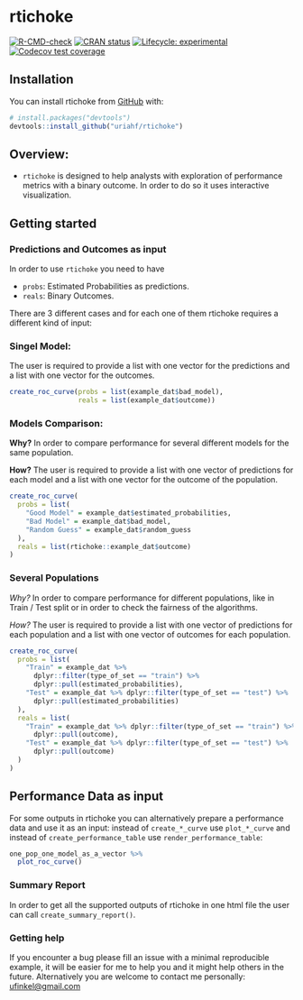 
<!-- README.md is generated from README.Rmd. Please edit that file -->

# rtichoke

<!-- badges: start -->

[![R-CMD-check](https://github.com/uriahf/rtichoke/workflows/R-CMD-check/badge.svg)](https://github.com/uriahf/rtichoke/actions)
[![CRAN
status](https://www.r-pkg.org/badges/version/rtichoke)](https://CRAN.R-project.org/package=rtichoke)
[![Lifecycle:
experimental](https://img.shields.io/badge/lifecycle-experimental-orange.svg)](https://lifecycle.r-lib.org/articles/stages.html#experimental)
[![Codecov test
coverage](https://codecov.io/gh/uriahf/rtichoke/branch/main/graph/badge.svg)](https://codecov.io/gh/uriahf/rtichoke?branch=main)
<!-- badges: end -->

## Installation

<!-- You can install the released version of rtichoke from [CRAN](https://CRAN.R-project.org) with: -->
<!-- ``` r -->
<!-- install.packages("rtichoke") -->
<!-- ``` -->

You can install rtichoke from [GitHub](https://github.com/) with:

``` r
# install.packages("devtools")
devtools::install_github("uriahf/rtichoke")
```

<!-- TODO change to good model, bad model and random guess -->

## Overview:

-   `rtichoke` is designed to help analysts with exploration of
    performance metrics with a binary outcome. In order to do so it uses
    interactive visualization.

## Getting started

### Predictions and Outcomes as input

<!-- - ` is designed for interactive visualization for performance metrics of prediction models with a binary outcome. -->
<!-- -- -->
<!-- It is agnostic in a sense that it does not care about the models that were used to develop predictions. It takes only the estimated probabilities of an outcome  -->

In order to use `rtichoke` you need to have

-   `probs`: Estimated Probabilities as predictions.
-   `reals`: Binary Outcomes.

There are 3 different cases and for each one of them rtichoke requires a
different kind of input:

### Singel Model:

The user is required to provide a list with one vector for the
predictions and a list with one vector for the outcomes.

<!-- ```{r echo=FALSE} -->
<!-- library(rtichoke) -->
<!-- set.seed(123) -->
<!-- predictions_and_outcomes <- tibble::tibble( -->
<!--   probs = example_dat$bad_model, -->
<!--   real = as.numeric( -->
<!--     rtichoke::example_dat$outcome) -->
<!--   )  -->
<!-- predictions_and_outcomes %>%  -->
<!--   dplyr::sample_n(replace = FALSE, size = 6) %>%  -->
<!--   gt::gt() %>%  -->
<!--   gt::cols_align(align = "center") %>%  -->
<!--   gt::fmt_number(columns = probs, -->
<!--                  decimals  = 2)  -->
<!-- ``` -->

``` r
create_roc_curve(probs = list(example_dat$bad_model),
                 reals = list(example_dat$outcome))
```

### Models Comparison:

**Why?** In order to compare performance for several different models
for the same population.

**How?** The user is required to provide a list with one vector of
predictions for each model and a list with one vector for the outcome of
the population.

<!-- ```{r echo=FALSE} -->
<!-- library(rtichoke) -->
<!-- set.seed(42) -->
<!-- predictions_and_outcomes <- tibble::tibble( -->
<!--     "Good Model" = example_dat$estimated_probabilities, -->
<!--     "Bad Model" = example_dat$bad_model, -->
<!--     "Random Guess" = example_dat$random_guess, -->
<!--   real = as.numeric(rtichoke::example_dat$outcome))  -->
<!-- predictions_and_outcomes %>%  -->
<!--   dplyr::sample_n(replace = FALSE, size = 6) %>%  -->
<!--   gt::gt() %>%  -->
<!--   gt::cols_align(align = "center") %>%  -->
<!--   gt::fmt_number(columns = 1:3, -->
<!--                  decimals  = 2) -->
<!-- ``` -->

``` r
create_roc_curve(
  probs = list(
    "Good Model" = example_dat$estimated_probabilities,
    "Bad Model" = example_dat$bad_model,
    "Random Guess" = example_dat$random_guess
  ),
  reals = list(rtichoke::example_dat$outcome)
)
```

### Several Populations

*Why?* In order to compare performance for different populations, like
in Train / Test split or in order to check the fairness of the
algorithms.

*How?* The user is required to provide a list with one vector of
predictions for each population and a list with one vector of outcomes
for each population.

<!-- ```{r echo=FALSE} -->
<!-- library(rtichoke) -->
<!-- set.seed(42) -->
<!-- predictions_and_outcomes_train <- tibble::tibble( -->
<!--     "probs" = example_dat %>% -->
<!--       dplyr::filter(type_of_set == "train") %>% -->
<!--       dplyr::pull(estimated_probabilities), -->
<!--   real = example_dat %>% dplyr::filter(type_of_set == "train") %>% -->
<!--       dplyr::pull(outcome) %>%  -->
<!--     as.numeric())   -->
<!-- predictions_and_outcomes_test <- tibble::tibble( -->
<!--     "probs" = example_dat %>% -->
<!--       dplyr::filter(type_of_set == "test") %>% -->
<!--       dplyr::pull(estimated_probabilities), -->
<!--   real = example_dat %>% dplyr::filter(type_of_set == "test") %>% -->
<!--       dplyr::pull(outcome) %>%  -->
<!--     as.numeric())   -->
<!-- predictions_and_outcomes_train %>%  -->
<!--   dplyr::sample_n(replace = FALSE, size = 6) %>%  -->
<!--   gt::gt() %>% -->
<!--   gt::tab_header( -->
<!--     title = gt::md("**Train Set**") -->
<!--   )  %>%  -->
<!--   gt::fmt_number(columns = probs, -->
<!--                  decimals  = 2) -->
<!-- predictions_and_outcomes_test %>%  -->
<!--   dplyr::sample_n(replace = FALSE, size = 6) %>%  -->
<!--   gt::gt() %>% -->
<!--   gt::tab_header( -->
<!--     title = gt::md("**Test Set**") -->
<!--   )%>%  -->
<!--   gt::fmt_number(columns = probs, -->
<!--                  decimals  = 2) -->
<!-- ``` -->

``` r
create_roc_curve(
  probs = list(
    "Train" = example_dat %>%
      dplyr::filter(type_of_set == "train") %>%
      dplyr::pull(estimated_probabilities),
    "Test" = example_dat %>% dplyr::filter(type_of_set == "test") %>%
      dplyr::pull(estimated_probabilities)
  ),
  reals = list(
    "Train" = example_dat %>% dplyr::filter(type_of_set == "train") %>%
      dplyr::pull(outcome),
    "Test" = example_dat %>% dplyr::filter(type_of_set == "test") %>%
      dplyr::pull(outcome)
  )
)
```

## Performance Data as input

For some outputs in rtichoke you can alternatively prepare a performance
data and use it as an input: instead of `create_*_curve` use
`plot_*_curve` and instead of `create_performance_table` use
`render_performance_table`:

``` r
one_pop_one_model_as_a_vector %>%
  plot_roc_curve()
```

### Summary Report

In order to get all the supported outputs of rtichoke in one html file
the user can call `create_summary_report()`.

### Getting help

If you encounter a bug please fill an issue with a minimal reproducible
example, it will be easier for me to help you and it might help others
in the future. Alternatively you are welcome to contact me personally:
<ufinkel@gmail.com>
